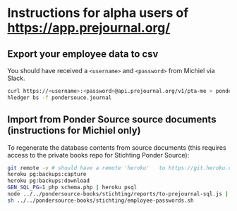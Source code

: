 # Instructions for alpha users of https://app.prejournal.org/

## Export your employee data to csv
You should have received a `<username>` and `<password>` from Michiel via Slack.

```sh
curl https://<username>:<password>@api.prejournal.org/v1/pta-me > pondersource.journal
hledger bs -f pondersouce.journal
```

## Import from Ponder Source source documents (instructions for Michiel only)
To regenerate the database contents from source documents (this requires access to the private books repo for Stichting Ponder Source):
```sh
git remote -v # should have a remote 'heroku'	to https://git.heroku.com/prejournal.git
heroku pg:backups:capture
heroku pg:backups:download
GEN_SQL_PG=1 php schema.php | heroku psql
node ../../pondersource-books/stichting/reports/to-prejournal-sql.js | heroku psql
sh ../../pondersource-books/stichting/employee-passwords.sh
```

